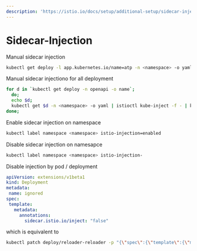 ```yaml
---
description: 'https://istio.io/docs/setup/additional-setup/sidecar-injection/'
---
```


# Sidecar-Injection

Manual sidecar injection

```bash
kubectl get deploy -l app.kubernetes.io/name=atp -n <namespace> -o yaml | istioctl kube-inject -f - | kubectl apply -n <namespace> -f -
```

Manual sidecar injectiono for all deployment

```bash
for d in `kubectl get deploy -n openapi -o name`;
  do;
  echo $d;
  kubectl get $d -n <namespace> -o yaml | istioctl kube-inject -f - | kubectl apply -n <namespace> -f - ;
done;
```

Enable sidecar injection on namespace

```bash
kubectl label namespace <namespace> istio-injection=enabled
```

Disable sidecar injection on namesapce

```bash
kubectl label namespace <namespace> istio-injection- 
```

Disable injection by pod / deployment

```yaml
apiVersion: extensions/v1beta1
kind: Deployment
metadata:
 name: ignored
spec:
 template:
   metadata:
     annotations:
       sidecar.istio.io/inject: "false"
```

which is equivalent to

```bash
kubectl patch deploy/reloader-reloader -p "{\"spec\":{\"template\":{\"metadata\":{\"annotations\":{ \"sidecar.istio.io/inject\":\"false\"}}}}}"  
```


